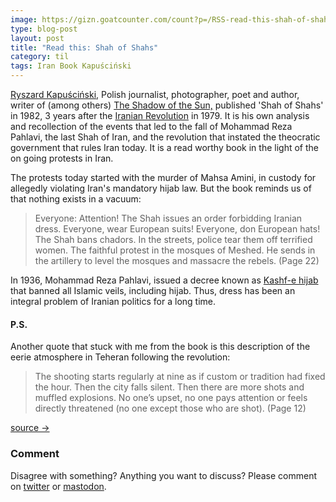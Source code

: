 ```yaml
---
image: https://gizn.goatcounter.com/count?p=/RSS-read-this-shah-of-shahs
type: blog-post
layout: post
title: "Read this: Shah of Shahs"
category: til
tags: Iran Book Kapuściński
---
```


[Ryszard Kapuściński](https://en.wikipedia.org/wiki/Ryszard_Kapuściński), Polish journalist, photographer, poet and author, writer of (among others)  [The Shadow of the Sun,](https://en.wikipedia.org/wiki/The_Shadow_of_the_Sun) published 'Shah of Shahs' in 1982, 3 years after the [Iranian Revolution](https://en.wikipedia.org/wiki/Iranian_Revolution) in 1979. It is his own analysis and recollection of the events that led to the fall of Mohammad Reza Pahlavi, the last Shah of Iran, and the revolution that instated the theocratic government that rules Iran today. It is a read worthy book in the light of the on going protests in Iran.

The protests today started with the murder of Mahsa Amini, in custody for allegedly violating Iran's mandatory hijab law. But the book reminds us of that nothing exists in a vacuum:

>Everyone: Attention! The Shah issues an order forbidding Iranian dress. Everyone, wear European suits! Everyone, don European hats! The Shah bans chadors. In the streets, police tear them off terrified women. The faithful protest in the mosques of Meshed. He sends in the artillery to level the mosques and massacre the rebels. (Page 22)

In 1936, Mohammad Reza Pahlavi, issued a decree known as [Kashf-e hijab](https://en.wikipedia.org/wiki/Kashf-e_hijab) that banned all Islamic veils, including hijab. Thus, dress has been an integral problem of Iranian politics for a long time.

#### P.S.

Another quote that stuck with me from the book is this description of the eerie atmosphere in Teheran following the revolution:

>The shooting starts regularly at nine as if custom or tradition had fixed the hour. Then the city falls silent. Then there are more shots and muffled explosions. No one’s upset, no one pays attention or feels directly threatened (no one except those who are shot). (Page 12)

[source →](https://duckduckgo.com/?q=9780141188041&ia=answer)

### Comment

Disagree with something? Anything you want to discuss? Please comment on [twitter](https://twitter.com/giznse/status/1618935063735058439) or [mastodon](https://mstdn.science/@gizn/109760964411701464).
 